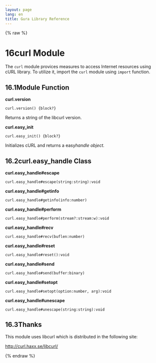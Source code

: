 ```yaml
---
layout: page
lang: en
title: Gura Library Reference
---
```


{% raw %}
<h1><span class="caption-index-1">16</span><a name="anchor-16"></a>curl Module</h1>
<p>
The <code>curl</code> module provices measures to access Internet resources using cURL library. To utilize it, import the <code>curl</code> module using <code>import</code> function.
</p>
<h2><span class="caption-index-2">16.1</span><a name="anchor-16-1"></a>Module Function</h2>
<p>
<strong>curl.version</strong>
</p>
<p>
<code>curl.version() {block?}</code>
</p>
<p>
Returns a string of the libcurl version.
</p>
<p>
<strong>curl.easy_init</strong>
</p>
<p>
<code>curl.easy_init() {block?}</code>
</p>
<p>
Initializes cURL and returns a easy<em>handle object.</em>
</p>
<h2><span class="caption-index-2">16.2</span><a name="anchor-16-2"></a>curl.easy_handle Class</h2>
<p>
<strong>curl.easy_handle#escape</strong>
</p>
<p>
<code>curl.easy_handle#escape(string:string):void</code>
</p>
<p>
<strong>curl.easy_handle#getinfo</strong>
</p>
<p>
<code>curl.easy_handle#getinfo(info:number)</code>
</p>
<p>
<strong>curl.easy_handle#perform</strong>
</p>
<p>
<code>curl.easy_handle#perform(stream?:stream:w):void</code>
</p>
<p>
<strong>curl.easy_handle#recv</strong>
</p>
<p>
<code>curl.easy_handle#recv(buflen:number)</code>
</p>
<p>
<strong>curl.easy_handle#reset</strong>
</p>
<p>
<code>curl.easy_handle#reset():void</code>
</p>
<p>
<strong>curl.easy_handle#send</strong>
</p>
<p>
<code>curl.easy_handle#send(buffer:binary)</code>
</p>
<p>
<strong>curl.easy_handle#setopt</strong>
</p>
<p>
<code>curl.easy_handle#setopt(option:number, arg):void</code>
</p>
<p>
<strong>curl.easy_handle#unescape</strong>
</p>
<p>
<code>curl.easy_handle#unescape(string:string):void</code>
</p>
<h2><span class="caption-index-2">16.3</span><a name="anchor-16-3"></a>Thanks</h2>
<p>
This module uses libcurl which is distributed in the following site:
</p>
<p>
<a href="http://curl.haxx.se/libcurl/">http://curl.haxx.se/libcurl/</a>
</p>
<p />

{% endraw %}
